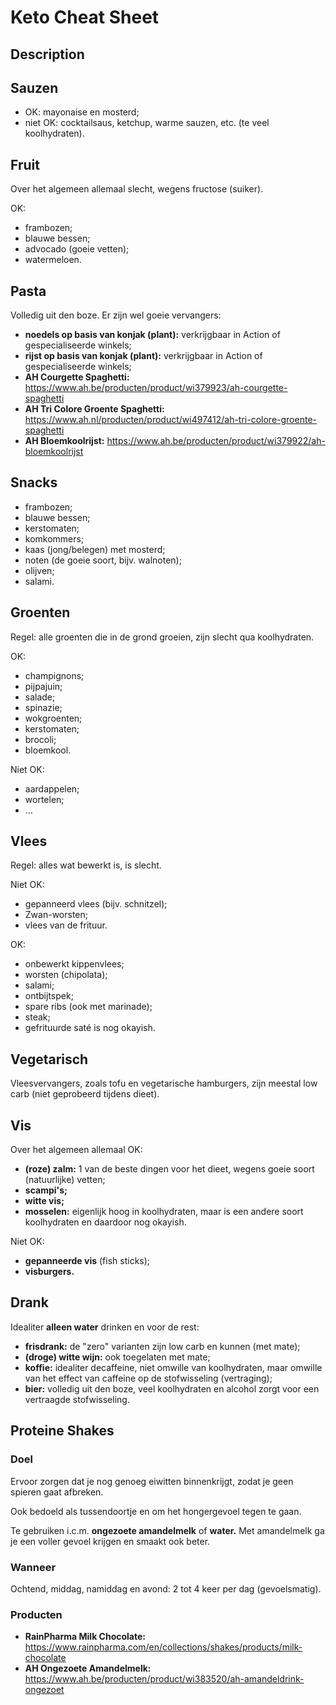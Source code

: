 # Keto Cheat Sheet

## Description

## Sauzen

* OK: mayonaise en mosterd;
* niet OK: cocktailsaus, ketchup, warme sauzen, etc. (te veel koolhydraten).

## Fruit

Over het algemeen allemaal slecht, wegens fructose (suiker).

OK:

* frambozen;
* blauwe bessen;
* advocado (goeie vetten);
* watermeloen.

## Pasta

Volledig uit den boze. Er zijn wel goeie vervangers:

* **noedels op basis van konjak (plant):** verkrijgbaar in Action of gespecialiseerde winkels;
* **rijst op basis van konjak (plant):** verkrijgbaar in Action of gespecialiseerde winkels;
* **AH Courgette Spaghetti:** https://www.ah.be/producten/product/wi379923/ah-courgette-spaghetti
* **AH Tri Colore Groente Spaghetti:** https://www.ah.nl/producten/product/wi497412/ah-tri-colore-groente-spaghetti
* **AH Bloemkoolrijst:** https://www.ah.be/producten/product/wi379922/ah-bloemkoolrijst

## Snacks

* frambozen;
* blauwe bessen;
* kerstomaten;
* komkommers;
* kaas (jong/belegen) met mosterd;
* noten (de goeie soort, bijv. walnoten);
* olijven;
* salami.

## Groenten

Regel: alle groenten die in de grond groeien, zijn slecht qua koolhydraten.

OK:

* champignons;
* pijpajuin;
* salade;
* spinazie;
* wokgroenten;
* kerstomaten;
* brocoli;
* bloemkool.

Niet OK:

* aardappelen;
* wortelen;
* ...

## Vlees

Regel: alles wat bewerkt is, is slecht.

Niet OK:

* gepanneerd vlees (bijv. schnitzel);
* Zwan-worsten;
* vlees van de frituur.

OK:

* onbewerkt kippenvlees;
* worsten (chipolata);
* salami;
* ontbijtspek;
* spare ribs (ook met marinade);
* steak;
* gefrituurde saté is nog okayish.

## Vegetarisch

Vleesvervangers, zoals tofu en vegetarische hamburgers, zijn meestal low carb (niet geprobeerd tijdens dieet).

## Vis

Over het algemeen allemaal OK:

* **(roze) zalm:** 1 van de beste dingen voor het dieet, wegens goeie soort (natuurlijke) vetten;
* **scampi's;**
* **witte vis;**
* **mosselen:** eigenlijk hoog in koolhydraten, maar is een andere soort koolhydraten en daardoor nog okayish.

Niet OK:

* **gepanneerde vis** (fish sticks);
* **visburgers.**

## Drank

Idealiter **alleen water** drinken en voor de rest:

* **frisdrank:** de "zero" varianten zijn low carb en kunnen (met mate);
* **(droge) witte wijn:** ook toegelaten met mate;
* **koffie:** idealiter decaffeine, niet omwille van koolhydraten, maar omwille van het effect van caffeine op de stofwisseling (vertraging);
* **bier:** volledig uit den boze, veel koolhydraten en alcohol zorgt voor een vertraagde stofwisseling.

## Proteine Shakes

### Doel

Ervoor zorgen dat je nog genoeg eiwitten binnenkrijgt, zodat je geen spieren gaat afbreken.

Ook bedoeld als tussendoortje en om het hongergevoel tegen te gaan.

Te gebruiken i.c.m. **ongezoete amandelmelk** of **water.** Met amandelmelk ga je een voller gevoel krijgen en smaakt ook beter.

### Wanneer

Ochtend, middag, namiddag en avond: 2 tot 4 keer per dag (gevoelsmatig).

### Producten

* **RainPharma Milk Chocolate:** https://www.rainpharma.com/en/collections/shakes/products/milk-chocolate
* **AH Ongezoete Amandelmelk:** https://www.ah.be/producten/product/wi383520/ah-amandeldrink-ongezoet